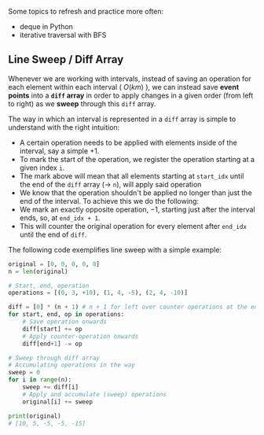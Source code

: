 Some topics to refresh and practice more often:

- deque in Python
- iterative traversal with BFS

## Line Sweep / Diff Array

Whenever we are working with intervals, instead of saving an operation for each element within each interval ( $O(km)$ ), we can instead save **event points** into a **`diff` array** in order to apply changes in a given order (from left to right) as we **sweep** through this `diff` array.

The way in which an interval is represented in a `diff` array is simple to understand with the right intuition:

- A certain operation needs to be applied with elements inside of the interval, say a simple $+1$.
- To mark the start of the operation, we register the operation starting at a given index `i`.
- The mark above will mean that all elements starting at `start_idx` until the end of the `diff` array ($\rightarrow$ `n`), will apply said operation
- We know that the operation shouldn't be applied no longer than just the end of the interval. To achieve this we do the following:
- We mark an exactly opposite operation, $-1$, starting just after the interval ends, so, at `end_idx + 1`.
- This will counter the original operation for every element after `end_idx` until the end of `diff`.

The following code exemplifies line sweep with a simple example:

```py
original = [0, 0, 0, 0, 0]
n = len(original)

# Start, end, operation
operations = [(0, 3, +10), (1, 4, -5), (2, 4, -10)]

diff = [0] * (n + 1) # n + 1 for left over counter operations at the end
for start, end, op in operations:
    # Save operation onwards
    diff[start] += op
    # Apply counter-operation onwards
    diff[end+1] -= op

# Sweep through diff array
# Accumulating operations in the way
sweep = 0
for i in range(n):
    sweep += diff[i]
    # Apply and accumulate (sweep) operations 
    original[i] += sweep

print(original)
# [10, 5, -5, -5, -15]
```